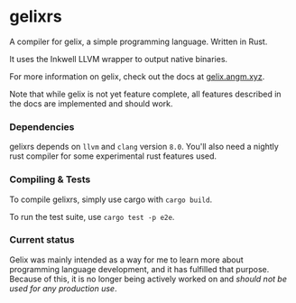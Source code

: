 # gelixrs

A compiler for gelix, a simple programming language. Written in Rust.

It uses the Inkwell LLVM wrapper to output native binaries.

For more information on gelix, check out the docs at [gelix.angm.xyz](https://gelix.angm.xyz).

Note that while gelix is not yet feature complete, all features described in the docs 
are implemented and should work.

### Dependencies

gelixrs depends on `llvm` and `clang` version `8.0`. You'll also need a nightly
rust compiler for some experimental rust features used.

### Compiling & Tests

To compile gelixrs, simply use cargo with `cargo build`.

To run the test suite, use `cargo test -p e2e`.

### Current status

Gelix was mainly intended as a way for me to learn more about programming language
development, and it has fulfilled that purpose. Because of this, it is no longer
being actively worked on and *should not be used for any production use*.